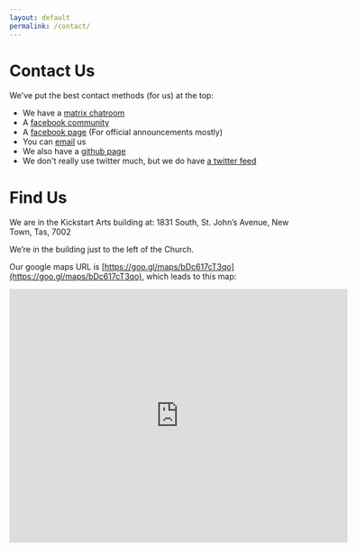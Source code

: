 ```yaml
---
layout: default
permalink: /contact/
---
```


# Contact Us

We've put the best contact methods (for us) at the top:

* We have a [matrix chatroom](https://riot.im/app/#/room/#hobartmakers:matrix.org)
* A [facebook community](https://www.facebook.com/groups/hobartmakers/)
* A [facebook page](https://www.facebook.com/HobartMakers/) (For official announcements mostly)
* You can [email](mailto:info@hobartmakers.com) us
* We also have a [github page](https://github.com/HobartMakers/)
* We don't really use twitter much, but we do have [a twitter feed](http://twitter.com/HobartMakers)

# Find Us

We are in the Kickstart Arts building at: 1831 South, St. John’s Avenue, New Town, Tas, 7002

We’re in the building just to the left of the Church.

Our google maps URL is [https://goo.gl/maps/bDc617cT3qo](https://goo.gl/maps/bDc617cT3qo), which leads to this map:

<iframe src="https://www.google.com/maps/embed?pb=!1m14!1m8!1m3!1d731.2111614717214!2d147.2973594!3d-42.8550134!3m2!1i1024!2i768!4f13.1!3m3!1m2!1s0xaa6e75a04d00ce6f%3A0xcc61e11f09368b8c!2sKickstart+Arts!5e0!3m2!1sen!2sus!4v1495236135511" width="600" height="450" frameborder="0" style="border:0" allowfullscreen></iframe>


